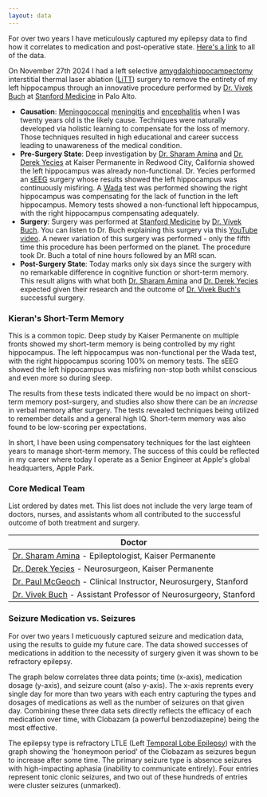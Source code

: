 ```yaml
---
layout: data
---
```


For over two years I have meticulously captured my epilepsy data to find how it correlates to medication and post-operative state. [Here's a link](/data) to all of the data.

On November 27th 2024 I had a left selective [amygdalohippocampectomy](https://en.wikipedia.org/wiki/Amygdalohippocampectomy) interstitial thermal laser ablation ([LiTT](https://www.epilepsy.com/treatment/surgery/types/litt-thermal-ablation)) surgery to remove the entirety of my left hippocampus through an innovative procedure performed by [Dr. Vivek Buch](https://med.stanford.edu/profiles/vivek-buch) at [Stanford Medicine](https://med.stanford.edu) in Palo Alto.

* **Causation**: [Meningococcal](meningococcal) [meningitis](https://www.who.int/news-room/fact-sheets/detail/meningitis) and [encephalitis](https://en.wikipedia.org/wiki/Encephalitis) when I was twenty years old is the likely cause. Techniques were naturally developed via holistic learning to compensate for the loss of memory. Those techniques resulted in high educational and career success leading to unawareness of the medical condition.
* **Pre-Surgery State**: Deep investigation by [Dr. Sharam Amina](https://mydoctor.kaiserpermanente.org/ncal/providers/shahramamina) and [Dr. Derek Yecies](https://mydoctor.kaiserpermanente.org/ncal/providers/derekyecies) at Kaiser Permanente in Redwood City, California showed the left hippocampus was already non-functional. Dr. Yecies performed an [sEEG](https://en.wikipedia.org/wiki/Stereoelectroencephalography) surgery whose results showed the left hippocampus was continuously misfiring. A [Wada](https://en.wikipedia.org/wiki/Wada_test) test was performed showing the right hippocampus was compensating for the lack of function in the left hippocampus. Memory tests showed a non-functional left hippocampus, with the right hippocampus compensating adequately.
* **Surgery**: Surgery was performed at [Stanford Medicine](https://med.stanford.edu) by [Dr. Vivek Buch](https://med.stanford.edu/profiles/vivek-buch). You can listen to Dr. Buch explaining this surgery via this [YouTube video](https://www.youtube.com/watch?v=z-nRUMbs2kY). A newer variation of this surgery was performed - only the fifth time this procedure has been performed on the planet. The procedure took Dr. Buch a total of nine hours followed by an MRI scan.
* **Post-Surgery State**: Today marks only six days since the surgery with no remarkable difference in cognitive function or short-term memory. This result aligns with what both [Dr. Sharam Amina](https://mydoctor.kaiserpermanente.org/ncal/providers/shahramamina) and [Dr. Derek Yecies](https://mydoctor.kaiserpermanente.org/ncal/providers/derekyecies) expected given their research and the outcome of [Dr. Vivek Buch's](https://med.stanford.edu/profiles/vivek-buch) successful surgery. 

### **Kieran's Short-Term Memory**

This is a common topic. Deep study by Kaiser Permanente on multiple fronts showed my short-term memory is being controlled by my right hippocampus. The left hippocampus was non-functional per the Wada test, with the right hippocampus scoring 100% on memory tests. The sEEG showed the left hippocampus was misfiring non-stop both whilst conscious and even more so during sleep.

The results from these tests indicated there would be no impact on short-term memory post-surgery, and studies also show there can be an _increase_ in verbal memory after surgery. The tests revealed techniques being utilized to remember details and a general high IQ. Short-term memory was also found to be low-scoring per expectations.

In short, I have been using compensatory techniques for the last eighteen years to manage short-term memory. The success of this could be reflected in my career where today I operate as a Senior Engineer at Apple's global headquarters, Apple Park.

### **Core Medical Team**

List ordered by dates met. This list does not include the very large team of doctors, nurses, and assistants whom all contributed to the successful outcome of both treatment and surgery.

| Doctor |
| -------- |
| [Dr. Sharam Amina](https://mydoctor.kaiserpermanente.org/ncal/providers/shahramamina) - Epileptologist, Kaiser Permanente |
| [Dr. Derek Yecies](https://mydoctor.kaiserpermanente.org/ncal/providers/derekyecies) - Neurosurgeon, Kaiser Permanente |
| [Dr. Paul McGeoch](https://profiles.stanford.edu/paul-mcgeoch) - Clinical Instructor, Neurosurgery, Stanford |
| [Dr. Vivek Buch](https://profiles.stanford.edu/vivek-buch) - Assistant Professor of Neurosurgeory, Stanford |

### **Seizure Medication vs. Seizures**

For over two years I meticuously captured seizure and medication data, using the results to guide my future care. The data showed successes of medications in addition to the necessity of surgery given it was shown to be refractory epilepsy.

The graph below correlates three data points; time (x-axis), medication dosage (y-axis), and seizure count (also y-axis). The x-axis reprents every single day for more than two years with each entry capturing the types and dosages of medications as well as the number of seizures on that given day. Combining these three data sets directly reflects the efficacy of each medication over time, with Clobazam (a powerful benzodiazepine) being the most effective.
        
 The epilepsy type is refractory LTLE (Left [Temporal Lobe Epilepsy](https://en.wikipedia.org/wiki/Temporal_lobe_epilepsy)) with the graph showing the 'honeymoon period' of the Clobazam as seizures begun to increase after some time. The primary seizure type is absence seizures with high-impacting aphasia (inability to communicate entirely). Four entries represent tonic clonic seizures, and two out of these hundreds of entries were cluster seizures (unmarked).
